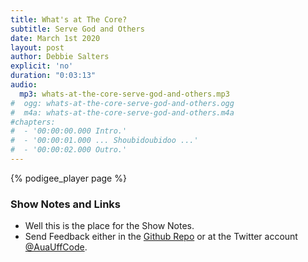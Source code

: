 ```yaml
---
title: What's at The Core?
subtitle: Serve God and Others
date: March 1st 2020
layout: post
author: Debbie Salters
explicit: 'no'
duration: "0:03:13"
audio:
  mp3: whats-at-the-core-serve-god-and-others.mp3
#  ogg: whats-at-the-core-serve-god-and-others.ogg
#  m4a: whats-at-the-core-serve-god-and-others.m4a
#chapters:
#  - '00:00:00.000 Intro.'
#  - '00:00:01.000 ... Shoubidoubidoo ...'
#  - '00:00:02.000 Outro.'
---
```


{% podigee_player page %}

### Show Notes and Links

  * Well this is the place for the Show Notes.
  * Send Feedback either in the [Github Repo](https://github.com/haslinger/jekyll-octopod) or at the Twitter account [@AuaUffCode](http://twitter.com/@AuaUffCode).